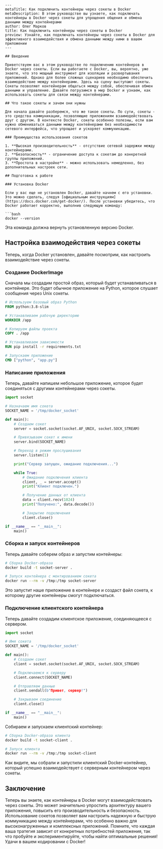```
---
metaTitle: Как подключить контейнеры через сокеты в Docker
metaDescription: В этом руководстве вы узнаете, как подключать контейнеры в Docker через сокеты для упрощения общения и обмена данными между контейнерами
author: Олег Марков
title: Как подключить контейнеры через сокеты в Docker
preview: Узнайте, как подключать контейнеры через сокеты в Docker для эффективного взаимодействия и обмена данными между ними в вашем приложении
---

## Введение

Приветствуем вас в этом руководстве по подключению контейнеров в Docker через сокеты. Если вы работаете с Docker, вы, вероятно, уже знаете, что это мощный инструмент для изоляции и развертывания приложений. Однако для более сложных сценариев необходимо обеспечить взаимодействие между контейнерами. Здесь на сцену выступают сокеты. Сокеты позволяют контейнерам общаться между собой, обеспечивая обмен данными и управление. Давайте погрузимся в мир Docker и узнаем, как использовать сокеты для связи между контейнерами.

## Что такое сокеты и зачем они нужны

Для начала давайте разберемся, что же такое сокеты. По сути, сокеты - это средства коммуникации, позволяющие приложениям взаимодействовать друг с другом. В контексте Docker, сокеты особенно полезны, если вам нужно обмениваться данными между контейнерами без необходимости сетевого интерфейса, что упрощает и ускоряет коммуникацию.

### Преимущества использования сокетов

1. **Высокая производительность** - отсутствие сетевой задержки между контейнерами.
2. **Безопасность** - ограничение доступа к сокетам до конкретной группы приложений.
3. **Простота в настройке** - можно использовать немедленно, без дополнительных настроек сети.

## Подготовка к работе

### Установка Docker

Если у вас еще не установлен Docker, давайте начнем с его установки. Это можно сделать, следуя [официальным инструкциям](https://docs.docker.com/get-docker/). После установки убедитесь, что Docker работает корректно, выполнив следующую команду:

```bash
docker --version
```

Эта команда должна вернуть установленную версию Docker.

## Настройка взаимодействия через сокеты

Теперь, когда Docker установлен, давайте посмотрим, как настроить взаимодействие через сокеты.

### Создание DockerImage

Сначала мы создадим простой образ, который будет устанавливаться в контейнере. Это будет обычное приложение на Python, которое слушает сообщения через Unix сокеты. 

```Dockerfile
# Используем базовый образ Python
FROM python:3.8-slim

# Устанавливаем рабочую директорию
WORKDIR /app

# Копируем файлы проекта
COPY . /app

# Устанавливаем зависимости
RUN pip install -r requirements.txt

# Запускаем приложение
CMD ["python", "app.py"]
```

### Написание приложения

Теперь, давайте напишем небольшое приложение, которое будет соединяться с другими контейнерами через сокеты.

```python
import socket

# Назначаем имя сокета
SOCKET_NAME = '/tmp/docker_socket'

def main():
    # Создаем сокет
    server = socket.socket(socket.AF_UNIX, socket.SOCK_STREAM)

    # Привязываем сокет к имени
    server.bind(SOCKET_NAME)

    # Переход в режим прослушивания
    server.listen(1)

    print("Сервер запущен, ожидание подключения...")

    while True:
        # Ожидание подключения клиента
        client, _ = server.accept()
        print("Клиент подключен.")

        # Получение данных от клиента
        data = client.recv(1024)
        print("Получено:", data.decode())

        # Закрытие подключения
        client.close()

if __name__ == "__main__":
    main()
```

### Сборка и запуск контейнеров

Теперь давайте соберем образ и запустим контейнеры:

```bash
# Сборка Docker-образа
docker build -t socket-server .

# Запуск контейнера с монтированием сокета
docker run --rm -v /tmp:/tmp socket-server
```

Это запустит наше приложение в контейнере и создаст файл сокета, к которому другие контейнеры смогут подключаться.

### Подключение клиентского контейнера

Теперь давайте создадим клиентское приложение, соединяющееся с сервером.

```python
import socket

# Имя сокета
SOCKET_NAME = '/tmp/docker_socket'

def main():
    # Создаем сокет
    client = socket.socket(socket.AF_UNIX, socket.SOCK_STREAM)

    # Подключаемся к серверу
    client.connect(SOCKET_NAME)

    # Отправляем данные
    client.sendall(b"Привет, сервер!")

    # Закрываем соединение
    client.close()

if __name__ == "__main__":
    main()
```

Собираем и запускаем клиентский контейнер:

```bash
# Сборка Docker-образа клиента
docker build -t socket-client .

# Запуск клиента
docker run --rm -v /tmp:/tmp socket-client
```

Как видите, мы собрали и запустили клиентский Docker-контейнер, который успешно взаимодействует с серверным контейнером через сокеты.

## Заключение

Теперь вы знаете, как контейнеры в Docker могут взаимодействовать через сокеты. Это может значительно упростить архитектуру вашего приложения, повысить его производительность и безопасность. Использование сокетов позволяет вам настроить надежную и быструю коммуникацию между контейнерами, что особенно важно для высоконагруженных и комплексных приложений. Помните, что каждая ваша тратегия зависит от конкретных потребностей приложения, так что пробуйте и экспериментируйте, чтобы найти оптимальные решения! Удачи в вашем кодировании с Docker!